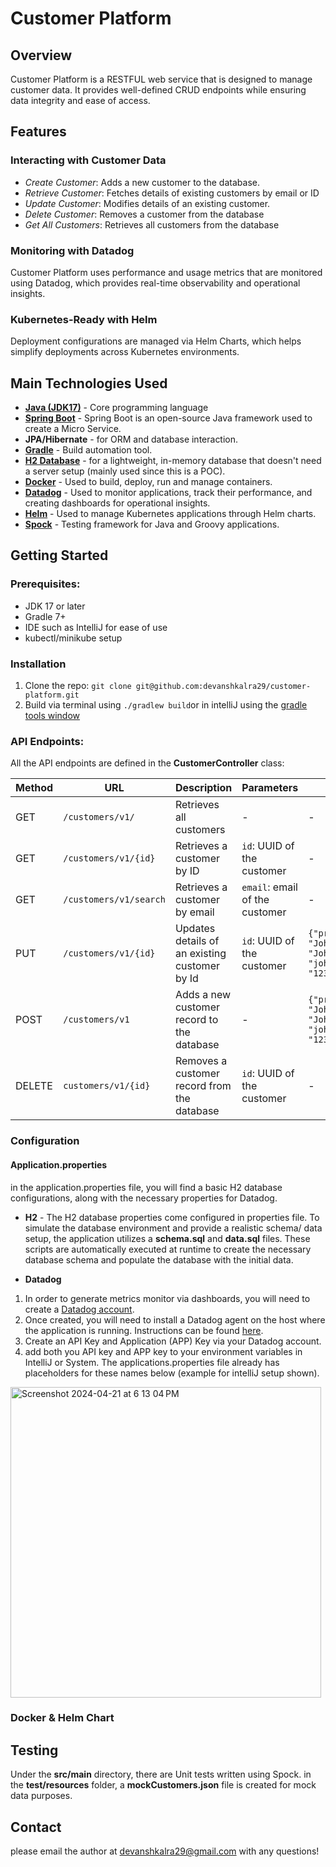 # Customer Platform
## Overview
Customer Platform is a RESTFUL web service that is designed to manage customer data. It provides well-defined CRUD endpoints while ensuring data integrity and ease of access. 

## Features 
### Interacting with Customer Data

- *Create Customer*: Adds a new customer to the database.
- *Retrieve Customer*: Fetches details of existing customers by email or ID
- *Update Customer*: Modifies details of an existing customer.
- *Delete Customer*: Removes a customer from the database
- *Get All Customers*: Retrieves all customers from the database

### Monitoring with Datadog
Customer Platform uses performance and usage metrics that are monitored using Datadog, which provides real-time observability and operational insights.

### Kubernetes-Ready with Helm
Deployment configurations are managed via Helm Charts, which helps simplify deployments across Kubernetes environments.


## Main Technologies Used
- [**Java (JDK17)**](https://openjdk.org/projects/jdk/17/) - Core programming language
- [**Spring Boot**](https://docs.spring.io/spring-boot/docs/current/reference/htmlsingle/) - Spring Boot is an open-source Java framework used to create a Micro Service.
- **JPA/Hibernate** - for ORM and database interaction.
- [**Gradle**](https://docs.gradle.org/current/userguide/userguide.html) - Build automation tool.
- [**H2 Database**](https://www.h2database.com/html/main.html) - for a lightweight, in-memory database that doesn't need a server setup (mainly used since this is a POC).
- [**Docker**](https://docs.docker.com/) - Used to build, deploy, run and manage containers.
- [**Datadog**](https://docs.datadoghq.com/) - Used to monitor applications, track their performance, and creating dashboards for operational insights.
- [**Helm**](https://helm.sh/docs/) - Used to manage Kubernetes applications through Helm charts.
- [**Spock**](https://helm.sh/docs/) - Testing framework for Java and Groovy applications.

## Getting Started
### Prerequisites:
- JDK 17 or later
- Gradle 7+
- IDE such as IntelliJ for ease of use
- kubectl/minikube setup

### Installation
1. Clone the repo:
`git clone git@github.com:devanshkalra29/customer-platform.git`
2. Build via terminal using `./gradlew build`or in intelliJ using the [gradle tools window](https://www.jetbrains.com/help/idea/jetgradle-tool-window.html)

### API Endpoints:
All the API endpoints are defined in the **CustomerController** class:

| Method | URL                   | Description | Parameters                 | Request Body Example                                                                                                                                                |
|--------|-----------------------|---          |----------------------------|---------------------------------------------------------------------------------------------------------------------------------------------------------------------|
 | GET    | `/customers/v1/`      | Retrieves all customers | -                          | -                                                                                                                                                                   |
 | GET    | `/customers/v1/{id}`  | Retrieves a customer by ID | `id`: UUID of the customer | -                                                                                                                                                                   |
 | GET    | `/customers/v1/search` | Retrieves a customer by email | `email`: email of the customer  | -                                                                                                                                                                   |
 | PUT    | `/customers/v1/{id}`  | Updates details of an existing customer by Id | `id`: UUID of the customer | `{"prefix" : "Mr.","firstName": "John","middleName": "Allen","lastName": "Johnson","suffix": "Sr","email": "john.johnson@example.com","phoneNumber": "1234567890" }` |
 | POST   | `/customers/v1`       | Adds a new customer record to the database    | - | `{"prefix" : "Mr.","firstName": "John","middleName": "Allen","lastName": "Johnson","suffix": "Sr","email": "john.johnson@example.com","phoneNumber": "1234567890" }` |
 | DELETE | `customers/v1/{id}`   | Removes a customer record from the database | `id`: UUID of the customer | - |


### Configuration
#### Application.properties
in the application.properties file, you will find a basic H2 database configurations, along with the necessary properties for Datadog.
- **H2** - The H2 database properties come configured in properties file. To simulate the database environment and provide a realistic schema/ data setup, the application utilizes a **schema.sql** and **data.sql** files. These scripts are automatically executed at runtime to create the necessary database schema and populate the database with the initial data.



- **Datadog** 
1. In order to generate metrics monitor via dashboards, you will need to create a [Datadog account](https://www.datadoghq.com/). 
2. Once created, you will need to install a Datadog agent on the host where the application is running. Instructions can be found [here](https://docs.datadoghq.com/getting_started/agent/).
3. Create an API Key and Application (APP) Key via your Datadog account.
4. add both you API key and APP key to your environment variables in IntelliJ or System. The applications.properties file already has placeholders for these names below (example for intelliJ setup shown).
<img width="497" alt="Screenshot 2024-04-21 at 6 13 04 PM" src="https://github.com/devanshkalra29/customer-platform/assets/112348374/8b05c5ec-4095-4bd6-aa6c-69ab261f4bb2">



### Docker & Helm Chart


## Testing
Under the **src/main** directory, there are Unit tests written using Spock. in the **test/resources** folder, a **mockCustomers.json** file is created for mock data purposes.


## Contact
please email the author at devanshkalra29@gmail.com with any questions!












 
